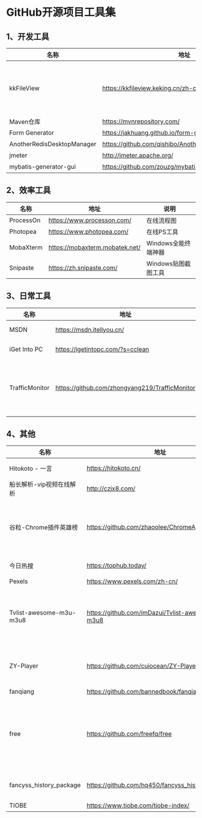 # GitHub开源项目工具集

[GitHub趋势榜]: https://github.com/trending

## 1、开发工具

| 名称                       | 地址                                                  | 说明                                                         |
| -------------------------- | ----------------------------------------------------- | ------------------------------------------------------------ |
| kkFileView                 | https://kkfileview.keking.cn/zh-cn/index.html         | kkFileView为文件文档在线预览解决方案，该项目使用流行的spring boot搭建，易上手和部署，基本支持主流办公文档的在线预览，如doc,docx,xls,xlsx,ppt,pptx,pdf,txt,zip,rar,图片,视频,音频等等 |
| Maven仓库                  | https://mvnrepository.com/                            | Maven仓库                                                    |
| Form Generator             | https://jakhuang.github.io/form-generator/#/          | Element UI表单生成器（Vue2.x）                               |
| AnotherRedisDesktopManager | https://github.com/qishibo/AnotherRedisDesktopManager | Redis可视化管理工具                                          |
| jmeter                     | http://jmeter.apache.org/                             | 接口压测工具                                                 |
| mybatis-generator-gui      | https://github.com/zouzg/mybatis-generator-gui        | Mybatis一键生成工具                                          |

## 2、效率工具

| 名称      | 地址                           | 说明                |
| --------- | ------------------------------ | ------------------- |
| ProcessOn | https://www.processon.com/     | 在线流程图          |
| Photopea  | https://www.photopea.com/      | 在线PS工具          |
| MobaXterm | https://mobaxterm.mobatek.net/ | Windows全能终端神器 |
| Snipaste  | https://zh.snipaste.com/       | Windows贴图截图工具 |

## 3、日常工具

| 名称           | 地址                                           | 说明                                                         |
| -------------- | ---------------------------------------------- | ------------------------------------------------------------ |
| MSDN           | https://msdn.itellyou.cn/                      | Windows,Office等原版镜像下载                                 |
| iGet Into PC   | https://igetintopc.com/?s=cclean               | PC付费软件免费下载                                           |
| TrafficMonitor | https://github.com/zhongyang219/TrafficMonitor | 显示当前网速、CPU及内存利用率的桌面悬浮窗软件，并支持任务栏显示，更换皮肤。 |

## 4、其他

| 名称                     | 地址                                               | 说明                                                         |
| ------------------------ | -------------------------------------------------- | ------------------------------------------------------------ |
| Hitokoto - 一言          | https://hitokoto.cn/                               | 每次进入，随机一条"名言警句"                                 |
| 船长解析-vip视频在线解析 | http://czjx8.com/                                  | vip视频在线解析                                              |
| 谷粒-Chrome插件英雄榜    | https://github.com/zhaoolee/ChromeAppHeroes        | 为优秀的Chrome插件写一本中文说明书, 让Chrome插件英雄们造福人类~ |
| 今日热搜                 | https://tophub.today/                              | 汇聚众多平台的热搜榜单                                       |
| Pexels                   | https://www.pexels.com/zh-cn/                      | 高清素材图片                                                 |
| Tvlist-awesome-m3u-m3u8  | https://github.com/imDazui/Tvlist-awesome-m3u-m3u8 | 直播源相关资源汇总 📺 💯 IPTV、M3U —— 勤洗手、戴口罩，祝愿所有人百毒不侵 |
| ZY-Player                | https://github.com/cuiocean/ZY-Player              | ▶️ 跨平台桌面端视频资源播放器.简洁无广告.免费高颜值. 🎞        |
| fanqiang                 | https://github.com/bannedbook/fanqiang             | 翻墙-科学上网                                                |
| free                     | https://github.com/freefq/free                     | 翻墙、免费翻墙、免费科学上网、免费节点、免费梯子、免费ss/v2ray/trojan节点、蓝灯、谷歌商店、翻墙梯子 |
| fancyss_history_package  | https://github.com/hq450/fancyss_history_package   | 科学上网插件的离线安装包储存在这里                           |
| TIOBE                    | https://www.tiobe.com/tiobe-index/                 | 世界语言排行榜                                               |

